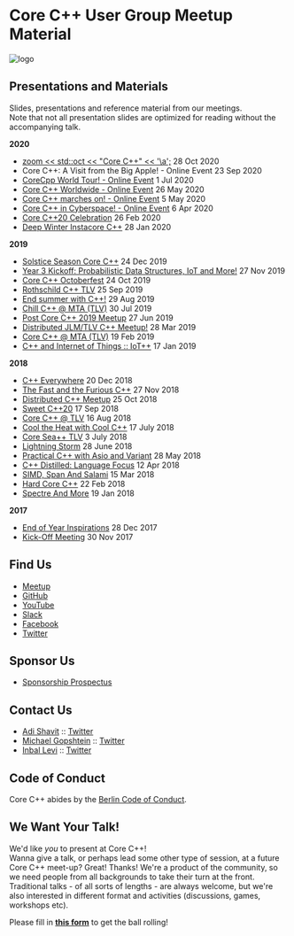 # Core C++ User Group Meetup Material

![logo](assets/corecpp.png) 

## Presentations and Materials

Slides, presentations and reference material from our meetings.  
Note that not all presentation slides are optimized for reading without the accompanying talk.

**2020**
- [zoom << std::oct << "Core C++" << '\a';](2020-10-28_CoreCpp_Std_Oct) 28 Oct 2020
- Core C++: A Visit from the Big Apple! - Online Event  23 Sep 2020
- [CoreCpp World Tour! - Online Event](2020-06-31_CoreCpp_World_Tour!) 1 Jul 2020
- [Core C++ Worldwide - Online Event](2020-05-26_CoreCpp_Worldwide!) 26 May 2020
- [Core C++ marches on! - Online Event](2020-04-35_Core_C++_marches_on!) 5 May 2020
- [Core C++ in Cyberspace! - Online Event](2020-03-37_Core_C++_in_Cyberspace_Online) 6 Apr 2020
- [Core C++20 Celebration](2020-02-26_Core_C++20_Celebration) 26 Feb 2020
- [Deep Winter Instacore C++](2020-01-28_Deep_Winter_Instacore_C++) 28 Jan 2020

**2019**  
- [Solstice Season Core C++](2019-12-24_Solstice_Season_Core_C++) 24 Dec 2019
- [Year 3 Kickoff: Probabilistic Data Structures, IoT and More!](2019-11-27_Probabilistic_Data_Structures_IoT_and_More) 27 Nov 2019
- [Core C++ Octoberfest](2019-10-24_Core_C++_Octoberfest) 24 Oct 2019
- [Rothschild C++ TLV](2019-09-25_Rothschild-C++-TLV) 25 Sep 2019
- [End summer with C++!](2019-08-29_Summer_CoreC++_2019) 29 Aug 2019
- [Chill C++ @ MTA (TLV)](2019-07-30_Chill-C++@MTA) 30 Jul 2019
- [Post Core C++ 2019 Meetup](2019-06-27_Post_Core_C++_2019) 27 Jun 2019
- [Distributed JLM/TLV C++ Meetup!](2019-03-28_Distributed_TLV_JLM) 28 Mar 2019
- [Core C++ @ MTA (TLV)](2019-02-19_Core_C++@MTA) 19 Feb 2019
- [C++ and Internet of Things :: IoT++](2019-01-17_C++and-Internet-of-Things_IoT++) 17 Jan 2019

**2018**  
- [C++ Everywhere](2018-12-20_C++-Everywhere) 20 Dec 2018
- [The Fast and the Furious C++](2018-11-27_FastFurious) 27 Nov 2018
- [Distributed C++ Meetup](2018-10-25_Distributed) 25 Oct 2018
- [Sweet C++20](2018-09-17_Sweet-C++) 17 Sep 2018
- [Core C++ @ TLV](2018-08-18_Core-C++TLV) 16 Aug 2018
- [Cool the Heat with Cool C++](2018-07-17_Cool-the-Heat-with-Cool-C++) 17 July 2018
- [Core Sea++ TLV](2018-07-03_Core-Sea++TLV) 3 July 2018
- [Lightning Storm](2018-06-28_Lightening-Storm) 28 June 2018
- [Practical C++ with Asio and Variant](2018-05-28_Practical-C++Asio-Variant) 28 May 2018
- [C++ Distilled: Language Focus](2018-04-12_C++-Distilled) 12 Apr 2018
- [SIMD, Span And Salami](2018-03-15_SIMD-Span-and-Salami) 15 Mar 2018
- [Hard Core C++](2018-02-22_Hard-Core-C++) 22 Feb 2018
- [Spectre And More](2018-01-29_Spectre-And-More) 19 Jan 2018

**2017**  
- [End of Year Inspirations](2017-12-28_End-Of-Year-Inspirations) 28 Dec 2017
- [Kick-Off Meeting](2017-11-30_Kick-Off-Meeting) 30 Nov 2017

## Find Us

- [Meetup](https://meetup.com/CoreCpp)
- [GitHub](https://github.com/CoreCppIL)
- [YouTube](https://www.youtube.com/channel/UCE14XYFaK1fDTnOTqlOFrrQ)
- [Slack](https://cpplang.slack.com/messages/C7UFRMFBP)
- [Facebook](https://facebook.com/corecpp)
- [Twitter](https://twitter.com/corecpp)

## Sponsor Us
- [Sponsorship Prospectus](https://corecppil.github.io/Prospectus/Sponsors.html)  

## Contact Us
- [Adi Shavit](mailto:adishavit@gmail.com) :: [Twitter](https://twitter.com/adishavit)
- [Michael Gopshtein](mailto:mgopshtein@gmail.com) :: [Twitter](https://twitter.com/michael_gop)
- [Inbal Levi](mailto:sinbal2l@gmail.com) :: [Twitter](https://twitter.com/Inbal_l)

## Code of Conduct
Core C++ abides by the [Berlin Code of Conduct](http://berlincodeofconduct.org/).

## We Want Your Talk!
We'd like *you* to present at Core C++!  
Wanna give a talk, or perhaps lead some other type of session, at a future Core C++ meet-up?
Great! Thanks! We're a product of the community, so we need people from all backgrounds to take their turn at the front.
Traditional talks - of all sorts of lengths - are always welcome, but we're also interested in different format and activities (discussions, games, workshops etc).

Please fill in [**this form**](https://forms.gle/uWPUXDrE3R6agsRq6) to get the ball rolling!
